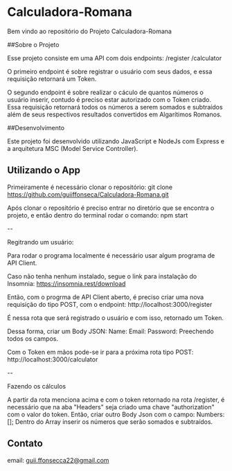 # Calculadora-Romana

Bem vindo ao repositório do Projeto Calculadora-Romana

##Sobre o Projeto

Esse projeto consiste em uma API com dois endpoints:
/register
/calculator

O primeiro endpoint é sobre registrar o usuário com seus dados, e essa requisição retornará um Token.

O segundo endpoint é sobre realizar o cáculo de quantos números o usuário inserir, contudo é preciso estar autorizado com o Token criado.
Essa requisição retornará todos os números a serem somados e subtraídos além de seus respectivos resultados convertidos em Algarítimos Romanos.


##Desenvolvimento

Este projeto foi desenvolvido utilizando JavaScript e NodeJs com Express e a arquitetura MSC (Model Service Controller).

## Utilizando o App

Primeiramente é necessário clonar o repositório:
git clone https://github.com/guiiffonseca/Calculadora-Romana.git

Após clonar o repositório é preciso entrar no diretório que se encontra o projeto, e então dentro do terminal rodar o comando:
npm start 

--

Regitrando um usuário: 

Para rodar o programa localmente é necessário usar algum programa de API Client.

Caso não tenha nenhum instalado, segue o link para instalação do Insomnia:
https://insomnia.rest/download

Então, com o progrma de API Client aberto, é preciso criar uma nova requisição do tipo POST, com o endpoint: 
http://localhost:3000/register

É nessa rota que será registrado o usuário e com isso, retornado um Token.

Dessa forma, criar um Body JSON:
Name:
Email:
Password:
Preechendo todos os campos.


Com o Token em mãos pode-se ir para a próxima rota tipo POST:
http://localhost:3000/calculator

--

Fazendo os cálculos 

A partir da rota menciona acima e com o token retornado na rota /register, é necessário que na aba "Headers" seja criado uma chave 
"authorization" com o valor do token.
Então, criar outro Body Json com o campo:
Numbers: [];
Dentro do Array inserir os números que serão somados e subtraídos.

## Contato
email: guii.ffonsecca22@gmail.com


